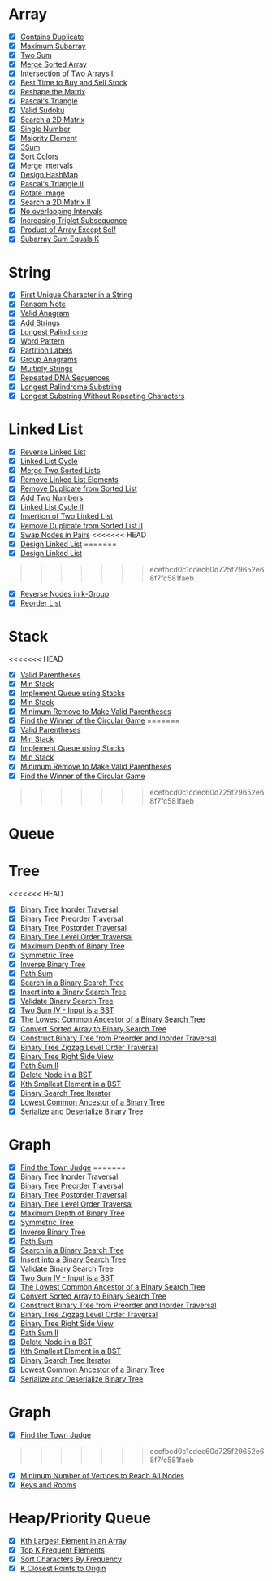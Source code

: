 # Array

- [x] [Contains Duplicate](https://leetcode.com/problems/contains-duplicate/)
- [x] [Maximum Subarray](https://leetcode.com/problems/maximum-subarray/)
- [x] [Two Sum](https://leetcode.com/problems/two-sum/)
- [x] [Merge Sorted Array](https://leetcode.com/problems/merge-sorted-array/)
- [x] [Intersection of Two Arrays II](https://leetcode.com/problems/intersection-of-two-arrays-ii/)
- [x] [Best Time to Buy and Sell Stock](https://leetcode.com/problems/best-time-to-buy-and-sell-stock/)
- [x] [Reshape the Matrix](https://leetcode.com/problems/reshape-the-matrix/)
- [x] [Pascal's Triangle](https://leetcode.com/problems/pascals-triangle/)
- [x] [Valid Sudoku](https://leetcode.com/problems/valid-sudoku/)
- [x] [Search a 2D Matrix](https://leetcode.com/problems/search-a-2d-matrix/)
- [x] [Single Number](https://leetcode.com/problems/single-number/)
- [x] [Majority Element](https://leetcode.com/problems/majority-element/)
- [x] [3Sum](https://leetcode.com/problems/3sum/)
- [x] [Sort Colors](https://leetcode.com/problems/sort-colors/)
- [x] [Merge Intervals](https://leetcode.com/problems/merge-intervals/)
- [x] [Design HashMap](https://leetcode.com/problems/design-hashmap/)
- [x] [Pascal's Triangle II](https://leetcode.com/problems/pascals-triangle-ii/)
- [x] [Rotate Image](https://leetcode.com/problems/rotate-image/)
- [x] [Search a 2D Matrix II](https://leetcode.com/problems/search-a-2d-matrix-ii/)
- [x] [No overlapping Intervals](https://leetcode.com/problems/non-overlapping-intervals/)
- [x] [Increasing Triplet Subsequence](https://leetcode.com/problems/increasing-triplet-subsequence/)
- [x] [Product of Array Except Self](https://leetcode.com/problems/product-of-array-except-self/)
- [x] [Subarray Sum Equals K](https://leetcode.com/problems/subarray-sum-equals-k/)

# String

- [x] [First Unique Character in a String](https://leetcode.com/problems/first-unique-character-in-a-string/)
- [x] [Ransom Note](https://leetcode.com/problems/ransom-note/)
- [x] [Valid Anagram](https://leetcode.com/problems/valid-anagram/)
- [x] [Add Strings](https://leetcode.com/problems/add-strings/)
- [x] [Longest Palindrome](https://leetcode.com/problems/longest-palindrome/)
- [x] [Word Pattern](https://leetcode.com/problems/word-pattern/)
- [x] [Partition Labels](https://leetcode.com/problems/partition-labels/)
- [x] [Group Anagrams](https://leetcode.com/problems/group-anagrams/)
- [x] [Multiply Strings](https://leetcode.com/problems/multiply-strings/)
- [x] [Repeated DNA Sequences](https://leetcode.com/problems/repeated-dna-sequences/)
- [x] [Longest Palindrome Substring](https://leetcode.com/problems/longest-palindromic-substring/)
- [x] [Longest Substring Without Repeating Characters](https://leetcode.com/problems/longest-substring-without-repeating-characters/)

# Linked List

- [x] [Reverse Linked List](https://leetcode.com/problems/reverse-linked-list/)
- [x] [Linked List Cycle](https://leetcode.com/problems/linked-list-cycle/)
- [x] [Merge Two Sorted Lists](https://leetcode.com/problems/merge-two-sorted-lists/)
- [x] [Remove Linked List Elements](https://leetcode.com/problems/remove-linked-list-elements/)
- [x] [Remove Duplicate from Sorted List](https://leetcode.com/problems/remove-duplicates-from-sorted-list/)
- [x] [Add Two Numbers](https://leetcode.com/problems/add-two-numbers/)
- [x] [Linked List Cycle II](https://leetcode.com/problems/linked-list-cycle-ii/)
- [x] [Insertion of Two Linked List](https://leetcode.com/problems/intersection-of-two-linked-lists/)
- [x] [Remove Duplicate from Sorted List II](https://leetcode.com/problems/remove-duplicates-from-sorted-list-ii/)
- [x] [Swap Nodes in Pairs](https://leetcode.com/problems/swap-nodes-in-pairs/)
<<<<<<< HEAD
- [x] [Design Linked List](https://leetcode.com/problems/design-linked-list/)
=======
- [x] [Design Linked List](https://leetcode.com/problems/design-linked-list/)
>>>>>>> ecefbcd0c1cdec60d725f29652e68f7fc581faeb
- [x] [Reverse Nodes in k-Group](https://leetcode.com/problems/reverse-nodes-in-k-group/)
- [x] [Reorder List](https://leetcode.com/problems/reorder-list/)

# Stack

<<<<<<< HEAD
- [x] [Valid Parentheses](https://leetcode.com/problems/valid-parentheses/)
- [x] [Min Stack](https://leetcode.com/problems/min-stack/)
- [x] [Implement Queue using Stacks](https://leetcode.com/problems/implement-queue-using-stacks/)
- [x] [Min Stack](https://leetcode.com/problems/min-stack/)
- [x] [Minimum Remove to Make Valid Parentheses](https://leetcode.com/problems/minimum-remove-to-make-valid-parentheses/)
- [x] [Find the Winner of the Circular Game](https://leetcode.com/problems/find-the-winner-of-the-circular-game/)
=======
- [x] [Valid Parentheses](https://leetcode.com/problems/valid-parentheses/)
- [x] [Min Stack](https://leetcode.com/problems/min-stack/)
- [x] [Implement Queue using Stacks](https://leetcode.com/problems/implement-queue-using-stacks/)
- [x] [Min Stack](https://leetcode.com/problems/min-stack/)
- [x] [Minimum Remove to Make Valid Parentheses](https://leetcode.com/problems/minimum-remove-to-make-valid-parentheses/)
- [x] [Find the Winner of the Circular Game](https://leetcode.com/problems/find-the-winner-of-the-circular-game/)
>>>>>>> ecefbcd0c1cdec60d725f29652e68f7fc581faeb

# Queue

# Tree

<<<<<<< HEAD
- [x] [Binary Tree Inorder Traversal](https://leetcode.com/problems/binary-tree-inorder-traversal/)
- [x] [Binary Tree Preorder Traversal](https://leetcode.com/problems/binary-tree-preorder-traversal/)
- [x] [Binary Tree Postorder Traversal](https://leetcode.com/problems/binary-tree-postorder-traversal/)
- [x] [Binary Tree Level Order Traversal](https://leetcode.com/problems/binary-tree-level-order-traversal/)
- [x] [Maximum Depth of Binary Tree](https://leetcode.com/problems/maximum-depth-of-binary-tree/)
- [x] [Symmetric Tree](https://leetcode.com/problems/symmetric-tree/)
- [x] [Inverse Binary Tree](https://leetcode.com/problems/invert-binary-tree/)
- [x] [Path Sum](https://leetcode.com/problems/path-sum/)
- [x] [Search in a Binary Search Tree](https://leetcode.com/problems/search-in-a-binary-search-tree/)
- [x] [Insert into a Binary Search Tree](https://leetcode.com/problems/insert-into-a-binary-search-tree/)
- [x] [Validate Binary Search Tree](https://leetcode.com/problems/validate-binary-search-tree/)
- [x] [Two Sum IV - Input is a BST](https://leetcode.com/problems/two-sum-iv-input-is-a-bst/)
- [x] [The Lowest Common Ancestor of a Binary Search Tree](https://leetcode.com/problems/lowest-common-ancestor-of-a-binary-search-tree/)
- [x] [Convert Sorted Array to Binary Search Tree](https://leetcode.com/problems/convert-sorted-array-to-binary-search-tree/)
- [x] [Construct Binary Tree from Preorder and Inorder Traversal](https://leetcode.com/problems/construct-binary-tree-from-preorder-and-inorder-traversal/)
- [x] [Binary Tree Zigzag Level Order Traversal](https://leetcode.com/problems/binary-tree-zigzag-level-order-traversal/)
- [x] [Binary Tree Right Side View](https://leetcode.com/problems/binary-tree-right-side-view/)
- [x] [Path Sum II](https://leetcode.com/problems/path-sum-ii/)
- [x] [Delete Node in a BST](https://leetcode.com/problems/delete-node-in-a-bst/)
- [x] [Kth Smallest Element in a BST](https://leetcode.com/problems/kth-smallest-element-in-a-bst/)
- [x] [Binary Search Tree Iterator](https://leetcode.com/problems/binary-search-tree-iterator/)
- [x] [Lowest Common Ancestor of a Binary Tree](https://leetcode.com/problems/lowest-common-ancestor-of-a-binary-tree/)
- [x] [Serialize and Deserialize Binary Tree](https://leetcode.com/problems/serialize-and-deserialize-binary-tree/)

# Graph

- [x] [Find the Town Judge](https://leetcode.com/problems/find-the-town-judge/)
=======
- [x] [Binary Tree Inorder Traversal](https://leetcode.com/problems/binary-tree-inorder-traversal/)
- [x] [Binary Tree Preorder Traversal](https://leetcode.com/problems/binary-tree-preorder-traversal/)
- [x] [Binary Tree Postorder Traversal](https://leetcode.com/problems/binary-tree-postorder-traversal/)
- [x] [Binary Tree Level Order Traversal](https://leetcode.com/problems/binary-tree-level-order-traversal/)
- [x] [Maximum Depth of Binary Tree](https://leetcode.com/problems/maximum-depth-of-binary-tree/)
- [x] [Symmetric Tree](https://leetcode.com/problems/symmetric-tree/)
- [x] [Inverse Binary Tree](https://leetcode.com/problems/invert-binary-tree/)
- [x] [Path Sum](https://leetcode.com/problems/path-sum/)
- [x] [Search in a Binary Search Tree](https://leetcode.com/problems/search-in-a-binary-search-tree/)
- [x] [Insert into a Binary Search Tree](https://leetcode.com/problems/insert-into-a-binary-search-tree/)
- [x] [Validate Binary Search Tree](https://leetcode.com/problems/validate-binary-search-tree/)
- [x] [Two Sum IV - Input is a BST](https://leetcode.com/problems/two-sum-iv-input-is-a-bst/)
- [x] [The Lowest Common Ancestor of a Binary Search Tree](https://leetcode.com/problems/lowest-common-ancestor-of-a-binary-search-tree/)
- [x] [Convert Sorted Array to Binary Search Tree](https://leetcode.com/problems/convert-sorted-array-to-binary-search-tree/)
- [x] [Construct Binary Tree from Preorder and Inorder Traversal](https://leetcode.com/problems/construct-binary-tree-from-preorder-and-inorder-traversal/)
- [x] [Binary Tree Zigzag Level Order Traversal](https://leetcode.com/problems/binary-tree-zigzag-level-order-traversal/)
- [x] [Binary Tree Right Side View](https://leetcode.com/problems/binary-tree-right-side-view/)
- [x] [Path Sum II](https://leetcode.com/problems/path-sum-ii/)
- [x] [Delete Node in a BST](https://leetcode.com/problems/delete-node-in-a-bst/)
- [x] [Kth Smallest Element in a BST](https://leetcode.com/problems/kth-smallest-element-in-a-bst/)
- [x] [Binary Search Tree Iterator](https://leetcode.com/problems/binary-search-tree-iterator/)
- [x] [Lowest Common Ancestor of a Binary Tree](https://leetcode.com/problems/lowest-common-ancestor-of-a-binary-tree/)
- [x] [Serialize and Deserialize Binary Tree](https://leetcode.com/problems/serialize-and-deserialize-binary-tree/)

# Graph

- [x] [Find the Town Judge](https://leetcode.com/problems/find-the-town-judge/)
>>>>>>> ecefbcd0c1cdec60d725f29652e68f7fc581faeb
- [x] [Minimum Number of Vertices to Reach All Nodes](https://leetcode.com/problems/minimum-number-of-vertices-to-reach-all-nodes/)
- [x] [Keys and Rooms](https://leetcode.com/problems/keys-and-rooms/)

# Heap/Priority Queue

- [x] [Kth Largest Element in an Array](https://leetcode.com/problems/kth-largest-element-in-an-array/)
- [x] [Top K Frequent Elements](https://leetcode.com/problems/top-k-frequent-elements/)
- [x] [Sort Characters By Frequency](https://leetcode.com/problems/sort-characters-by-frequency/)
- [x] [K Closest Points to Origin](https://leetcode.com/problems/k-closest-points-to-origin/)
